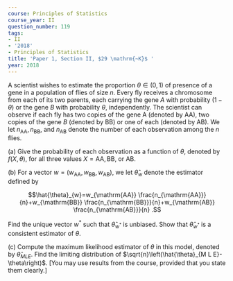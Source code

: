 ```yaml
---
course: Principles of Statistics
course_year: II
question_number: 119
tags:
- II
- '2018'
- Principles of Statistics
title: 'Paper 1, Section II, $29 \mathrm{~K}$ '
year: 2018
---
```




A scientist wishes to estimate the proportion $\theta \in(0,1)$ of presence of a gene in a population of flies of size $n$. Every fly receives a chromosome from each of its two parents, each carrying the gene $A$ with probability $(1-\theta)$ or the gene $B$ with probability $\theta$, independently. The scientist can observe if each fly has two copies of the gene A (denoted by AA), two copies of the gene $B$ (denoted by BB) or one of each (denoted by AB). We let $n_{\mathrm{AA}}, n_{\mathrm{BB}}$, and $n_{\mathrm{AB}}$ denote the number of each observation among the $n$ flies.

(a) Give the probability of each observation as a function of $\theta$, denoted by $f(X, \theta)$, for all three values $X=\mathrm{AA}, \mathrm{BB}$, or $\mathrm{AB}$.

(b) For a vector $w=\left(w_{\mathrm{AA}}, w_{\mathrm{BB}}, w_{\mathrm{AB}}\right)$, we let $\hat{\theta}_{w}$ denote the estimator defined by

$$\hat{\theta}_{w}=w_{\mathrm{AA}} \frac{n_{\mathrm{AA}}}{n}+w_{\mathrm{BB}} \frac{n_{\mathrm{BB}}}{n}+w_{\mathrm{AB}} \frac{n_{\mathrm{AB}}}{n} .$$

Find the unique vector $w^{*}$ such that $\hat{\theta}_{w^{*}}$ is unbiased. Show that $\hat{\theta}_{w^{*}}$ is a consistent estimator of $\theta$.

(c) Compute the maximum likelihood estimator of $\theta$ in this model, denoted by $\hat{\theta}_{M L E}$. Find the limiting distribution of $\sqrt{n}\left(\hat{\theta}_{M L E}-\theta\right)$. [You may use results from the course, provided that you state them clearly.]